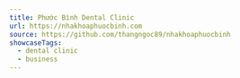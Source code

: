```yaml
---
title: Phước Bình Dental Clinic
url: https://nhakhoaphuocbinh.com
source: https://github.com/thangngoc89/nhakhoaphuocbinh
showcaseTags:
  - dental clinic
  - business
---
```

